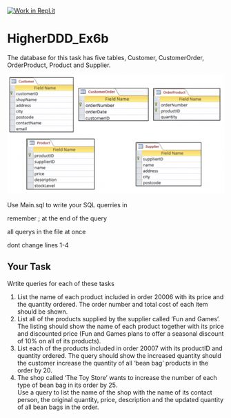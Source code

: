 [![Work in Repl.it](https://classroom.github.com/assets/work-in-replit-14baed9a392b3a25080506f3b7b6d57f295ec2978f6f33ec97e36a161684cbe9.svg)](https://classroom.github.com/online_ide?assignment_repo_id=4202219&assignment_repo_type=AssignmentRepo)
# HigherDDD_Ex6b

The database for this task has five tables, Customer, CustomerOrder, OrderProduct, Product and Supplier. 

![databaseTables](/Ex6b_tables.png)

Use Main.sql to write your SQL querries in

remember ; at the end of the query

all querys in the file at once

dont change lines 1-4

## Your Task

Wrtite queries for each of these tasks

1.	List the name of each product included in order 20006 with its price and the quantity ordered. The order number and total cost of each item should be shown.
3.	List all of the products supplied by the supplier called ‘Fun and Games’. The listing should show the name of each product together with its price and discounted price (Fun and Games plans to offer a seasonal discount of 10% on all of its products).
4.	List each of the products included in order 20007 with its productID and quantity ordered. The query should show the increased quantity should the customer increase the quantity of all ‘bean bag’ products in the order by 20.
5.	The shop called ‘The Toy Store’ wants to increase the number of each type of bean bag in its order by 25.\
Use a query to list the name of the shop with the name of its contact person, the original quantity, price, description and the updated quantity of all bean bags in the order.
